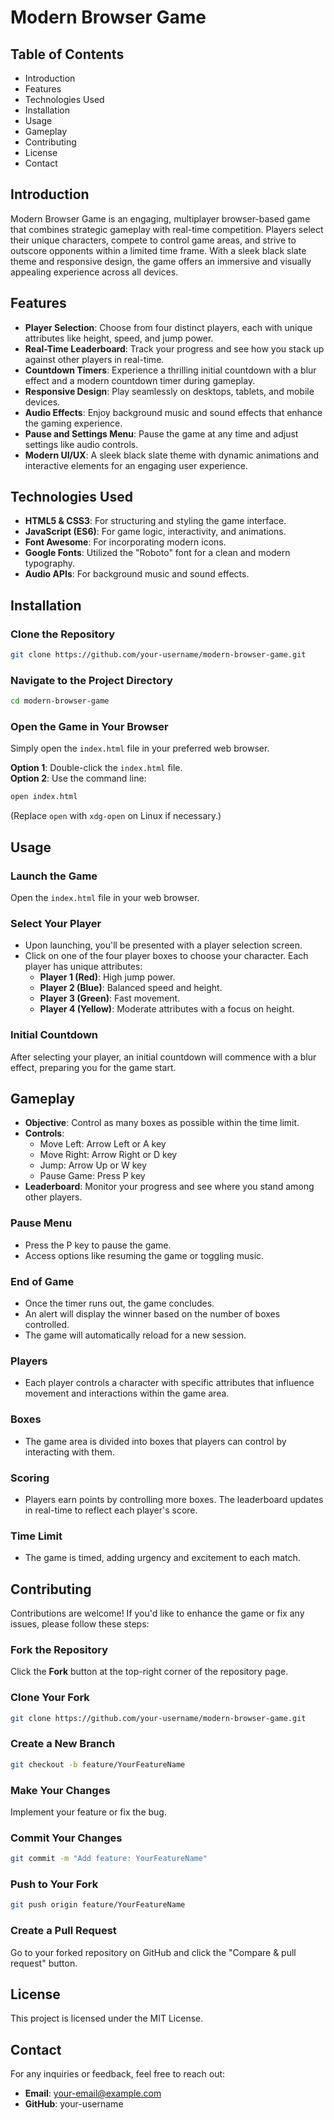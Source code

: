# Modern Browser Game

## Table of Contents
- Introduction
- Features
- Technologies Used
- Installation
- Usage
- Gameplay
- Contributing
- License
- Contact

## Introduction
Modern Browser Game is an engaging, multiplayer browser-based game that combines strategic gameplay with real-time competition. Players select their unique characters, compete to control game areas, and strive to outscore opponents within a limited time frame. With a sleek black slate theme and responsive design, the game offers an immersive and visually appealing experience across all devices.

## Features
- **Player Selection**: Choose from four distinct players, each with unique attributes like height, speed, and jump power.
- **Real-Time Leaderboard**: Track your progress and see how you stack up against other players in real-time.
- **Countdown Timers**: Experience a thrilling initial countdown with a blur effect and a modern countdown timer during gameplay.
- **Responsive Design**: Play seamlessly on desktops, tablets, and mobile devices.
- **Audio Effects**: Enjoy background music and sound effects that enhance the gaming experience.
- **Pause and Settings Menu**: Pause the game at any time and adjust settings like audio controls.
- **Modern UI/UX**: A sleek black slate theme with dynamic animations and interactive elements for an engaging user experience.

## Technologies Used
- **HTML5 & CSS3**: For structuring and styling the game interface.
- **JavaScript (ES6)**: For game logic, interactivity, and animations.
- **Font Awesome**: For incorporating modern icons.
- **Google Fonts**: Utilized the "Roboto" font for a clean and modern typography.
- **Audio APIs**: For background music and sound effects.

## Installation
### Clone the Repository
```bash
git clone https://github.com/your-username/modern-browser-game.git
```

### Navigate to the Project Directory
```bash
cd modern-browser-game
```

### Open the Game in Your Browser
Simply open the `index.html` file in your preferred web browser.

**Option 1**: Double-click the `index.html` file.  
**Option 2**: Use the command line:
```bash
open index.html
```
(Replace `open` with `xdg-open` on Linux if necessary.)

## Usage
### Launch the Game
Open the `index.html` file in your web browser.

### Select Your Player
- Upon launching, you'll be presented with a player selection screen.
- Click on one of the four player boxes to choose your character. Each player has unique attributes:
  - **Player 1 (Red)**: High jump power.
  - **Player 2 (Blue)**: Balanced speed and height.
  - **Player 3 (Green)**: Fast movement.
  - **Player 4 (Yellow)**: Moderate attributes with a focus on height.

### Initial Countdown
After selecting your player, an initial countdown will commence with a blur effect, preparing you for the game start.

## Gameplay
- **Objective**: Control as many boxes as possible within the time limit.
- **Controls**:
  - Move Left: Arrow Left or A key
  - Move Right: Arrow Right or D key
  - Jump: Arrow Up or W key
  - Pause Game: Press P key
- **Leaderboard**: Monitor your progress and see where you stand among other players.

### Pause Menu
- Press the P key to pause the game.
- Access options like resuming the game or toggling music.

### End of Game
- Once the timer runs out, the game concludes.
- An alert will display the winner based on the number of boxes controlled.
- The game will automatically reload for a new session.

### Players
- Each player controls a character with specific attributes that influence movement and interactions within the game area.

### Boxes
- The game area is divided into boxes that players can control by interacting with them.

### Scoring
- Players earn points by controlling more boxes. The leaderboard updates in real-time to reflect each player's score.

### Time Limit
- The game is timed, adding urgency and excitement to each match.

## Contributing
Contributions are welcome! If you'd like to enhance the game or fix any issues, please follow these steps:

### Fork the Repository
Click the **Fork** button at the top-right corner of the repository page.

### Clone Your Fork
```bash
git clone https://github.com/your-username/modern-browser-game.git
```

### Create a New Branch
```bash
git checkout -b feature/YourFeatureName
```

### Make Your Changes
Implement your feature or fix the bug.

### Commit Your Changes
```bash
git commit -m "Add feature: YourFeatureName"
```

### Push to Your Fork
```bash
git push origin feature/YourFeatureName
```

### Create a Pull Request
Go to your forked repository on GitHub and click the "Compare & pull request" button.

## License
This project is licensed under the MIT License.

## Contact
For any inquiries or feedback, feel free to reach out:
- **Email**: your-email@example.com
- **GitHub**: your-username
